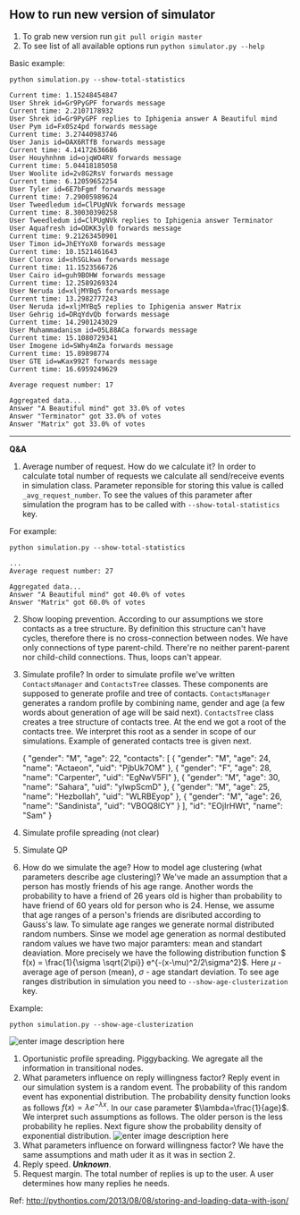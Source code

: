 

**How to run new version of simulator**
---------------------------------------

1. To grab new version run ```git pull origin master```
2. To see list of all available options run ```python simulator.py --help```

Basic example:

    python simulation.py --show-total-statistics

    Current time: 1.15248454847
    User Shrek id=Gr9PyGPF forwards message
    Current time: 2.2107178932
    User Shrek id=Gr9PyGPF replies to Iphigenia answer A Beautiful mind
    User Pym id=Fx0Sz4pd forwards message
    Current time: 3.27440983746
    User Janis id=OAX6RTfB forwards message
    Current time: 4.14172636686
    User Houyhnhnm id=ojqWO4RV forwards message
    Current time: 5.04418185058
    User Woolite id=2v8G2RsV forwards message
    Current time: 6.12059652254
    User Tyler id=6E7bFgmf forwards message
    Current time: 7.29005989624
    User Tweedledum id=ClPUgNVk forwards message
    Current time: 8.30030390258
    User Tweedledum id=ClPUgNVk replies to Iphigenia answer Terminator
    User Aquafresh id=ODKK3yl0 forwards message
    Current time: 9.21263450901
    User Timon id=JhEYYoX0 forwards message
    Current time: 10.1521461643
    User Clorox id=shSGLkwa forwards message
    Current time: 11.1523566726
    User Cairo id=guh9BOHW forwards message
    Current time: 12.2589269324
    User Neruda id=xljMYBq5 forwards message
    Current time: 13.2982777243
    User Neruda id=xljMYBq5 replies to Iphigenia answer Matrix
    User Gehrig id=DRqYdvQb forwards message
    Current time: 14.2901243029
    User Muhammadanism id=05L88ACa forwards message
    Current time: 15.1080729341
    User Imogene id=SWhy4mZa forwards message
    Current time: 15.89898774
    User GTE id=wKax992T forwards message
    Current time: 16.6959249629
    
    Average request number: 17
    
    Aggregated data...
    Answer "A Beautiful mind" got 33.0% of votes
    Answer "Terminator" got 33.0% of votes
    Answer "Matrix" got 33.0% of votes


---
**Q&A**
1. Average number of request. How do we calculate it?
 In order to calculate total number of requests we calculate all send/receive events in simulation class. Parameter reponsible for storing this value is called ```_avg_request_number```. To see the values of this parameter after simulation the program has to be called with ```--show-total-statistics``` key.

For example:

    python simulation.py --show-total-statistics

    ...
    Average request number: 27
    
    Aggregated data...
    Answer "A Beautiful mind" got 40.0% of votes
    Answer "Matrix" got 60.0% of votes
2. Show looping prevention.
According to our assumptions we store contacts as a tree structure. By definition this structure can't have cycles, therefore there is no cross-connection between nodes. We have only connections of type parent-child. There're no neither parent-parent nor child-child connections. Thus, loops can't appear.
3. Simulate profile?
In order to simulate profile we've written ```ContactsManager``` and ```ContactsTree``` classes. These components are supposed to generate profile and tree of contacts.
```ContactsManager``` generates a random profile by combining name, gender and age (a few words about generation of age will be said next).
```ContactsTree``` class creates a tree structure of contacts tree. At the end we got a root of the contacts tree. We interpret this root as a sender in scope of our simulations.
Example of generated contacts tree is given next.

    {
            "gender": "M", 
            "age": 22, 
            "contacts": [
                {
                    "gender": "M", 
                    "age": 24, 
                    "name": "Actaeon", 
                    "uid": "PjbUk7OM"
                }, 
                {
                    "gender": "F", 
                    "age": 28, 
                    "name": "Carpenter", 
                    "uid": "EgNwV5Fl"
                }, 
                {
                    "gender": "M", 
                    "age": 30, 
                    "name": "Sahara", 
                    "uid": "yIwpScmD"
                }, 
                {
                    "gender": "M", 
                    "age": 25, 
                    "name": "Hezbollah", 
                    "uid": "WLRBEyop"
                }, 
                {
                    "gender": "M", 
                    "age": 26, 
                    "name": "Sandinista", 
                    "uid": "VBOQ8lCY"
                }
            ], 
            "id": "EOjIrHWt", 
            "name": "Sam"
        }
4. Simulate profile spreading (not clear)
5. Simulate QP
6. How do we simulate the age? How to model age clustering (what parameters describe age clustering)?
We've made an assumption that a person has mostly friends of his age range. Another words the probability to have a friend of 26 years old is higher than probability to have friend of 60 years old for person who is 24.
Hense, we assume that age ranges of a person's friends are disributed according to Gauss's law.
To simulate age ranges we generate normal distributed random numbers.
Sinse we model age generation as normal destibuted random values we have two major paramters: mean and standart deaviation. More precisely we have the following distribution function $ f(x) = \frac{1}{\sigma \sqrt{2\pi}} e^{-(x-\mu)^2/2\sigma^2}$. Here $\mu$ - average age of person (mean), $\sigma$ - age standart deviation.
To see age ranges distribution in simulation you need to
```--show-age-clusterization``` key.

Example:

    python simulation.py --show-age-clusterization

![enter image description here](http://snag.gy/c0ikj.jpg)


1. Oportunistic profile spreading. Piggybacking. We agregate all the information in transitional nodes.
2. What parameters influence on reply willingness factor?
Reply event in our simulation system is a random event. The probability of this random event has exponential distribution.
The probability density function looks as follows $f(x) = \lambda e^{-\lambda x}$. In our case parameter $\lambda=\frac{1}{age}$.
We interpret such assumptions as follows. The older person is the less probability he replies.
Next figure show the probability density of exponential distribution.
![enter image description here](http://www.engineeredsoftware.com/nasa/images/expone1.gif)
3. What parameters influence on forward willingness factor?
We have the same assumptions and math uder it as it was in section 2.
4. Reply speed. ***Unknown***.
5. Request margin. The total number of replies is up to the user. A user determines how many replies he needs.


Ref: http://pythontips.com/2013/08/08/storing-and-loading-data-with-json/

